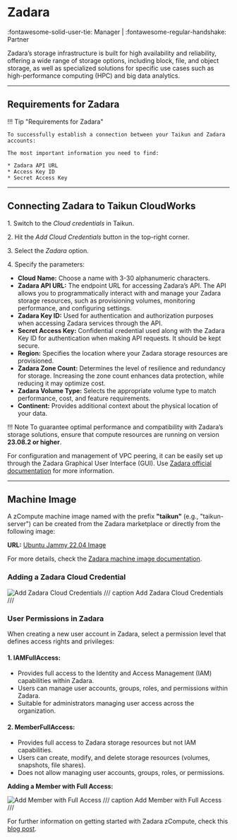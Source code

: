 # **Zadara**
:fontawesome-solid-user-tie: Manager | :fontawesome-regular-handshake: Partner

Zadara’s storage infrastructure is built for high availability and reliability, offering a wide range of storage options, including block, file, and object storage, as well as specialized solutions for specific use cases such as high-performance computing (HPC) and big data analytics.

---

## **Requirements for Zadara**

!!! Tip "Requirements for Zadara"

	To successfully establish a connection between your Taikun and Zadara accounts:

	The most important information you need to find:

	* Zadara API URL
	* Access Key ID
	* Secret Access Key
---

## **Connecting Zadara to Taikun CloudWorks**

1\. Switch to the *Cloud credentials* in Taikun.

2\. Hit the *Add Cloud Credentials* button in the top-right corner.

3\. Select the *Zadara* option.

4\. Specify the parameters:

   - **Cloud Name:** Choose a name with 3-30 alphanumeric characters.
   - **Zadara API URL:** The endpoint URL for accessing Zadara’s API. The API allows you to programmatically interact with and manage your Zadara storage resources, such as provisioning volumes, monitoring performance, and configuring settings.
   - **Zadara Key ID:** Used for authentication and authorization purposes when accessing Zadara services through the API.
   - **Secret Access Key:** Confidential credential used along with the Zadara Key ID for authentication when making API requests. It should be kept secure.
   - **Region:** Specifies the location where your Zadara storage resources are provisioned.
   - **Zadara Zone Count:** Determines the level of resilience and redundancy for storage. Increasing the zone count enhances data protection, while reducing it may optimize cost.
   - **Zadara Volume Type:** Selects the appropriate volume type to match performance, cost, and feature requirements.
   - **Continent:** Provides additional context about the physical location of your data.

!!! Note
	To guarantee optimal performance and compatibility with Zadara’s storage solutions, ensure that compute resources are running on version **23.08.2 or higher**.

For configuration and management of VPC peering, it can be easily set up through the Zadara Graphical User Interface (GUI). Use [Zadara official documentation](https://vpsa-api.zadarastorage.com/) for more information.

---

## **Machine Image**

A zCompute machine image named with the prefix **"taikun"** (e.g., "taikun-server") can be created from the Zadara marketplace or directly from the following image:

**URL:** [Ubuntu Jammy 22.04 Image](https://rgw.cloudpoint.tcpro.cz/taikun-cloud-files/images/ubuntu-jammy-22.04.qcow2)

For more details, check the [Zadara machine image documentation](https://guides.zadarastorage.com/cs-compute-guide/latest/machine-images.html).

### Adding a Zadara Cloud Credential

![Add Zadara Cloud Credentials](https://rgw.cloudpoint.tcpro.cz/swift/v1/KEY_0efe203c42c0402f9402a570302dc066/new-docs/managing-your-projects/zadara.1.webp)
/// caption 
Add Zadara Cloud Credentials
///

### User Permissions in Zadara

When creating a new user account in Zadara, select a permission level that defines access rights and privileges:

#### 1. IAMFullAccess:
   - Provides full access to the Identity and Access Management (IAM) capabilities within Zadara.
   - Users can manage user accounts, groups, roles, and permissions within Zadara.
   - Suitable for administrators managing user access across the organization.

#### 2. MemberFullAccess:
   - Provides full access to Zadara storage resources but not IAM capabilities.
   - Users can create, modify, and delete storage resources (volumes, snapshots, file shares).
   - Does not allow managing user accounts, groups, roles, or permissions.

**Adding a Member with Full Access:**

![Add Member with Full Access](https://rgw.cloudpoint.tcpro.cz/swift/v1/KEY_0efe203c42c0402f9402a570302dc066/new-docs/cloud%20providers/zadaranew.webp)
/// caption 
Add Member with Full Access 
///

For further information on getting started with Zadara zCompute, check this [blog post](https://www.zadara.com/blog/2024/05/13/establishing-your-vpc-project-on-zadaras-zcompute-platform/).

